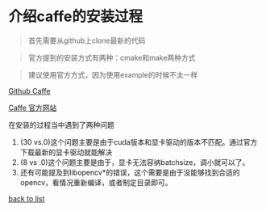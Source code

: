 # 介绍caffe的安装过程

> 首先需要从github上clone最新的代码

> 官方提到的安装方式有两种：cmake和make两种方式

> 建议使用官方方式，因为使用example的时候不太一样

[Github Caffe](https://github.com/BVLC/caffe)


[Caffe 官方网站](http://caffe.berkeleyvision.org/)

在安装的过程当中遇到了两种问题

1. (30 vs.0)这个问题主要是由于cuda版本和显卡驱动的版本不匹配。通过官方下载最新的显卡驱动就能解决
2. (8 vs .0)这个问题主要是由于，显卡无法容纳batchsize，调小就可以了。
3. 还有可能提及到libopencv*的错误，这个需要是由于没能够找到合适的opencv，看情况重新编译，或者制定目录即可。

[back to list](../../index.md)




